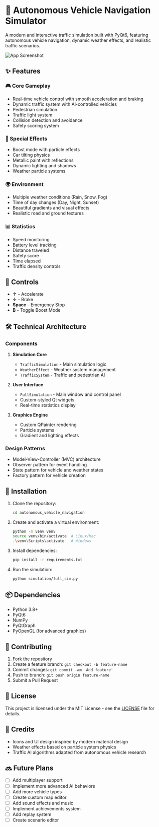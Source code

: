 # 🚗 Autonomous Vehicle Navigation Simulator

A modern and interactive traffic simulation built with PyQt6, featuring autonomous vehicle navigation, dynamic weather effects, and realistic traffic scenarios.

![App Screenshot](assets/screenshot.png)

## ✨ Features

### 🎮 Core Gameplay
- Real-time vehicle control with smooth acceleration and braking
- Dynamic traffic system with AI-controlled vehicles
- Pedestrian simulation
- Traffic light system
- Collision detection and avoidance
- Safety scoring system

### 🌟 Special Effects
- Boost mode with particle effects
- Car tilting physics
- Metallic paint with reflections
- Dynamic lighting and shadows
- Weather particle systems

### 🌍 Environment
- Multiple weather conditions (Rain, Snow, Fog)
- Time of day changes (Day, Night, Sunset)
- Beautiful gradients and visual effects
- Realistic road and ground textures

### 📊 Statistics
- Speed monitoring
- Battery level tracking
- Distance traveled
- Safety score
- Time elapsed
- Traffic density controls

## 🎯 Controls

- **↑** - Accelerate
- **↓** - Brake
- **Space** - Emergency Stop
- **B** - Toggle Boost Mode

## 🛠️ Technical Architecture

### Components
1. **Simulation Core**
   - `TrafficSimulation` - Main simulation logic
   - `WeatherEffect` - Weather system management
   - `TrafficSystem` - Traffic and pedestrian AI

2. **User Interface**
   - `FullSimulation` - Main window and control panel
   - Custom-styled Qt widgets
   - Real-time statistics display

3. **Graphics Engine**
   - Custom QPainter rendering
   - Particle systems
   - Gradient and lighting effects

### Design Patterns
- Model-View-Controller (MVC) architecture
- Observer pattern for event handling
- State pattern for vehicle and weather states
- Factory pattern for vehicle creation

## 🚀 Installation

1. Clone the repository:
   ```bash
   cd autonomous_vehicle_navigation
   ```

2. Create and activate a virtual environment:
   ```bash
   python -m venv venv
   source venv/bin/activate  # Linux/Mac
   .\venv\Scripts\activate   # Windows
   ```

3. Install dependencies:
   ```bash
   pip install -r requirements.txt
   ```

4. Run the simulation:
   ```bash
   python simulation/full_sim.py
   ```

## 📦 Dependencies

- Python 3.8+
- PyQt6
- NumPy
- PyQtGraph
- PyOpenGL (for advanced graphics)

## 🤝 Contributing

1. Fork the repository
2. Create a feature branch: `git checkout -b feature-name`
3. Commit changes: `git commit -am 'Add feature'`
4. Push to branch: `git push origin feature-name`
5. Submit a Pull Request

## 📄 License

This project is licensed under the MIT License - see the [LICENSE](LICENSE) file for details.

## 🎨 Credits

- Icons and UI design inspired by modern material design
- Weather effects based on particle system physics
- Traffic AI algorithms adapted from autonomous vehicle research

## 🔜 Future Plans

- [ ] Add multiplayer support
- [ ] Implement more advanced AI behaviors
- [ ] Add more vehicle types
- [ ] Create custom map editor
- [ ] Add sound effects and music
- [ ] Implement achievements system
- [ ] Add replay system
- [ ] Create scenario editor
